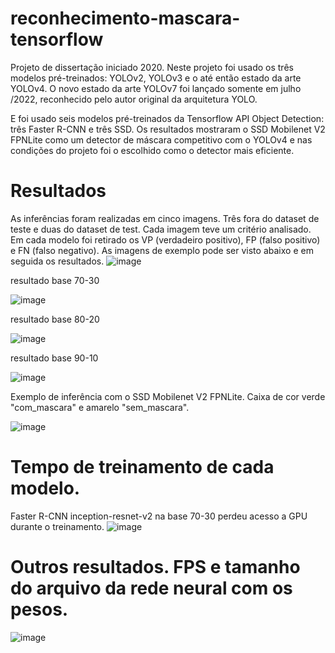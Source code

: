 # reconhecimento-mascara-tensorflow
Projeto de dissertação iniciado 2020. 
Neste projeto foi usado os três modelos pré-treinados: YOLOv2, YOLOv3 e o até então estado da arte YOLOv4. O novo estado da arte YOLOv7 foi lançado somente em julho /2022, reconhecido pelo autor original da arquitetura YOLO.
 
E foi usado seis modelos pré-treinados da Tensorflow API Object Detection: três Faster R-CNN e três SSD.
Os resultados mostraram o SSD Mobilenet V2 FPNLite como um detector de máscara competitivo com o YOLOv4 e nas condições do projeto foi o escolhido como o detector mais eficiente.


# Resultados

As inferências foram realizadas em cinco imagens. Três fora do dataset de teste e duas do dataset de test. Cada imagem teve um critério analisado. Em cada modelo foi retirado os VP (verdadeiro positivo), FP (falso positivo) e FN (falso negativo). As imagens de exemplo pode ser visto abaixo e em seguida os resultados.
![image](https://user-images.githubusercontent.com/71648038/210080688-db595d0b-37ac-4934-9cfe-a362463c6735.png)

resultado base 70-30

![image](https://user-images.githubusercontent.com/71648038/210081407-c9b8b408-fc6a-4893-bcab-2181852a2a04.png)

resultado base 80-20

![image](https://user-images.githubusercontent.com/71648038/210081475-49111616-558b-4ce6-a67c-0d34c77f6087.png)

resultado base 90-10

![image](https://user-images.githubusercontent.com/71648038/210081545-629d1fac-85be-486a-b3d7-f16af42b1ed4.png)

Exemplo de inferência com o SSD Mobilenet V2 FPNLite. Caixa de cor verde "com_mascara" e amarelo "sem_mascara".

![image](https://user-images.githubusercontent.com/71648038/210081764-ca00cd7b-88fc-4486-8cf2-8d2e193f4357.png)

# Tempo de treinamento de cada modelo.
Faster R-CNN inception-resnet-v2 na base 70-30 perdeu acesso a GPU durante o treinamento.
![image](https://user-images.githubusercontent.com/71648038/210082455-92d73c81-1afa-4be2-b93c-0ebd0c22e644.png)

# Outros resultados. FPS e tamanho do arquivo da rede neural com os pesos.

![image](https://user-images.githubusercontent.com/71648038/210082222-7de6ee58-c2a6-4f67-93d9-eb55e3e05efb.png)

